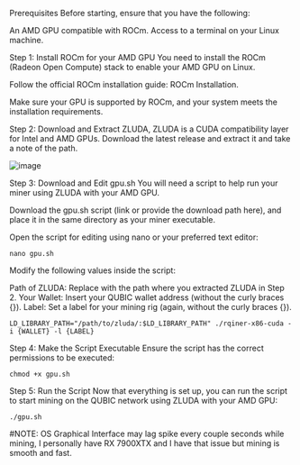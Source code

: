 Prerequisites
  Before starting, ensure that you have the following:

  An AMD GPU compatible with ROCm.
  Access to a terminal on your Linux machine.

Step 1: Install ROCm for your AMD GPU
  You need to install the ROCm (Radeon Open Compute) stack to enable your AMD GPU on Linux.

  Follow the official ROCm installation guide: ROCm Installation.

  Make sure your GPU is supported by ROCm, and your system meets the installation requirements.

Step 2: Download and Extract ZLUDA,
  ZLUDA is a CUDA compatibility layer for Intel and AMD GPUs. Download the latest release and extract it and take a note of the path.

  ![image](https://github.com/user-attachments/assets/cbf666f7-c862-45d1-9b23-fef093deb076)


Step 3: Download and Edit gpu.sh
  You will need a script to help run your miner using ZLUDA with your AMD GPU.

  Download the gpu.sh script (link or provide the download path here), and place it in the same directory as your miner executable.

  Open the script for editing using nano or your preferred text editor:

    nano gpu.sh

  Modify the following values inside the script:

  Path of ZLUDA: Replace with the path where you extracted ZLUDA in Step 2.
  Your Wallet: Insert your QUBIC wallet address (without the curly braces {}).
  Label: Set a label for your mining rig (again, without the curly braces {}).

    LD_LIBRARY_PATH="/path/to/zluda/:$LD_LIBRARY_PATH" ./rqiner-x86-cuda -i {WALLET} -l {LABEL}

Step 4: Make the Script Executable
  Ensure the script has the correct permissions to be executed:

    chmod +x gpu.sh

Step 5: Run the Script
  Now that everything is set up, you can run the script to start mining on the QUBIC network using ZLUDA with your AMD GPU:

    ./gpu.sh


#NOTE: OS Graphical Interface may lag spike every couple seconds while mining, I personally have RX 7900XTX and I have that issue but mining is smooth and fast.










